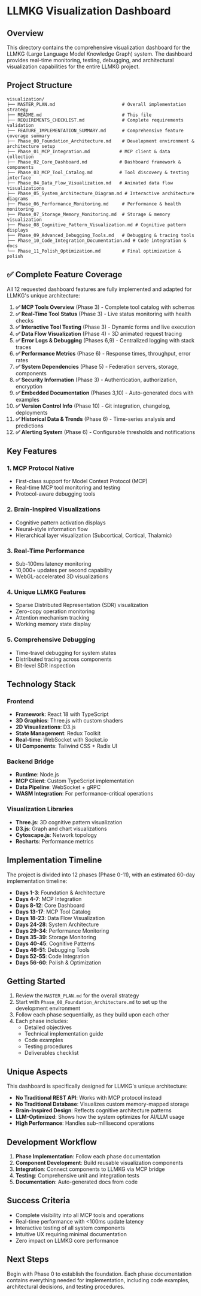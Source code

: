 # LLMKG Visualization Dashboard

## Overview
This directory contains the comprehensive visualization dashboard for the LLMKG (Large Language Model Knowledge Graph) system. The dashboard provides real-time monitoring, testing, debugging, and architectural visualization capabilities for the entire LLMKG project.

## Project Structure

```
visualization/
├── MASTER_PLAN.md                         # Overall implementation strategy
├── README.md                              # This file
├── REQUIREMENTS_CHECKLIST.md              # Complete requirements validation
├── FEATURE_IMPLEMENTATION_SUMMARY.md      # Comprehensive feature coverage summary
├── Phase_00_Foundation_Architecture.md    # Development environment & architecture setup
├── Phase_01_MCP_Integration.md           # MCP client & data collection
├── Phase_02_Core_Dashboard.md            # Dashboard framework & components
├── Phase_03_MCP_Tool_Catalog.md          # Tool discovery & testing interface
├── Phase_04_Data_Flow_Visualization.md   # Animated data flow visualizations
├── Phase_05_System_Architecture_Diagram.md # Interactive architecture diagrams
├── Phase_06_Performance_Monitoring.md     # Performance & health monitoring
├── Phase_07_Storage_Memory_Monitoring.md  # Storage & memory visualization
├── Phase_08_Cognitive_Pattern_Visualization.md # Cognitive pattern displays
├── Phase_09_Advanced_Debugging_Tools.md   # Debugging & tracing tools
├── Phase_10_Code_Integration_Documentation.md # Code integration & docs
└── Phase_11_Polish_Optimization.md        # Final optimization & polish
```

## ✅ Complete Feature Coverage

All 12 requested dashboard features are fully implemented and adapted for LLMKG's unique architecture:

1. **✅ MCP Tools Overview** (Phase 3) - Complete tool catalog with schemas
2. **✅ Real-Time Tool Status** (Phase 3) - Live status monitoring with health checks  
3. **✅ Interactive Tool Testing** (Phase 3) - Dynamic forms and live execution
4. **✅ Data Flow Visualization** (Phase 4) - 3D animated request tracing
5. **✅ Error Logs & Debugging** (Phases 6,9) - Centralized logging with stack traces
6. **✅ Performance Metrics** (Phase 6) - Response times, throughput, error rates
7. **✅ System Dependencies** (Phase 5) - Federation servers, storage, components
8. **✅ Security Information** (Phase 3) - Authentication, authorization, encryption
9. **✅ Embedded Documentation** (Phases 3,10) - Auto-generated docs with examples
10. **✅ Version Control Info** (Phase 10) - Git integration, changelog, deployments
11. **✅ Historical Data & Trends** (Phase 6) - Time-series analysis and predictions
12. **✅ Alerting System** (Phase 6) - Configurable thresholds and notifications

## Key Features

### 1. MCP Protocol Native
- First-class support for Model Context Protocol (MCP)
- Real-time MCP tool monitoring and testing
- Protocol-aware debugging tools

### 2. Brain-Inspired Visualizations
- Cognitive pattern activation displays
- Neural-style information flow
- Hierarchical layer visualization (Subcortical, Cortical, Thalamic)

### 3. Real-Time Performance
- Sub-100ms latency monitoring
- 10,000+ updates per second capability
- WebGL-accelerated 3D visualizations

### 4. Unique LLMKG Features
- Sparse Distributed Representation (SDR) visualization
- Zero-copy operation monitoring
- Attention mechanism tracking
- Working memory state display

### 5. Comprehensive Debugging
- Time-travel debugging for system states
- Distributed tracing across components
- Bit-level SDR inspection

## Technology Stack

### Frontend
- **Framework**: React 18 with TypeScript
- **3D Graphics**: Three.js with custom shaders
- **2D Visualizations**: D3.js
- **State Management**: Redux Toolkit
- **Real-time**: WebSocket with Socket.io
- **UI Components**: Tailwind CSS + Radix UI

### Backend Bridge
- **Runtime**: Node.js
- **MCP Client**: Custom TypeScript implementation
- **Data Pipeline**: WebSocket + gRPC
- **WASM Integration**: For performance-critical operations

### Visualization Libraries
- **Three.js**: 3D cognitive pattern visualization
- **D3.js**: Graph and chart visualizations
- **Cytoscape.js**: Network topology
- **Recharts**: Performance metrics

## Implementation Timeline

The project is divided into 12 phases (Phase 0-11), with an estimated 60-day implementation timeline:

- **Days 1-3**: Foundation & Architecture
- **Days 4-7**: MCP Integration
- **Days 8-12**: Core Dashboard
- **Days 13-17**: MCP Tool Catalog
- **Days 18-23**: Data Flow Visualization
- **Days 24-28**: System Architecture
- **Days 29-34**: Performance Monitoring
- **Days 35-39**: Storage Monitoring
- **Days 40-45**: Cognitive Patterns
- **Days 46-51**: Debugging Tools
- **Days 52-55**: Code Integration
- **Days 56-60**: Polish & Optimization

## Getting Started

1. Review the `MASTER_PLAN.md` for the overall strategy
2. Start with `Phase_00_Foundation_Architecture.md` to set up the development environment
3. Follow each phase sequentially, as they build upon each other
4. Each phase includes:
   - Detailed objectives
   - Technical implementation guide
   - Code examples
   - Testing procedures
   - Deliverables checklist

## Unique Aspects

This dashboard is specifically designed for LLMKG's unique architecture:

- **No Traditional REST API**: Works with MCP protocol instead
- **No Traditional Database**: Visualizes custom memory-mapped storage
- **Brain-Inspired Design**: Reflects cognitive architecture patterns
- **LLM-Optimized**: Shows how the system optimizes for AI/LLM usage
- **High Performance**: Handles sub-millisecond operations

## Development Workflow

1. **Phase Implementation**: Follow each phase documentation
2. **Component Development**: Build reusable visualization components
3. **Integration**: Connect components to LLMKG via MCP bridge
4. **Testing**: Comprehensive unit and integration tests
5. **Documentation**: Auto-generated docs from code

## Success Criteria

- Complete visibility into all MCP tools and operations
- Real-time performance with <100ms update latency
- Interactive testing of all system components
- Intuitive UX requiring minimal documentation
- Zero impact on LLMKG core performance

## Next Steps

Begin with Phase 0 to establish the foundation. Each phase documentation contains everything needed for implementation, including code examples, architectural decisions, and testing procedures.